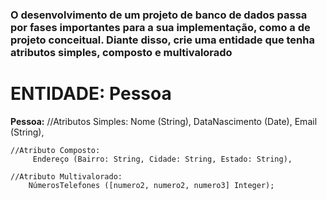 ### O desenvolvimento de um projeto de banco de dados passa por fases importantes para a sua implementação, como a de projeto conceitual. Diante disso, crie uma entidade que tenha atributos simples, composto e multivalorado

# ENTIDADE: Pessoa

**Pessoa:**
    //Atributos Simples:
        Nome (String),
        DataNascimento (Date),
        Email (String),

    //Atributo Composto:
         Endereço (Bairro: String, Cidade: String, Estado: String),

    //Atributo Multivalorado:
        NúmerosTelefones ([numero2, numero2, numero3] Integer);